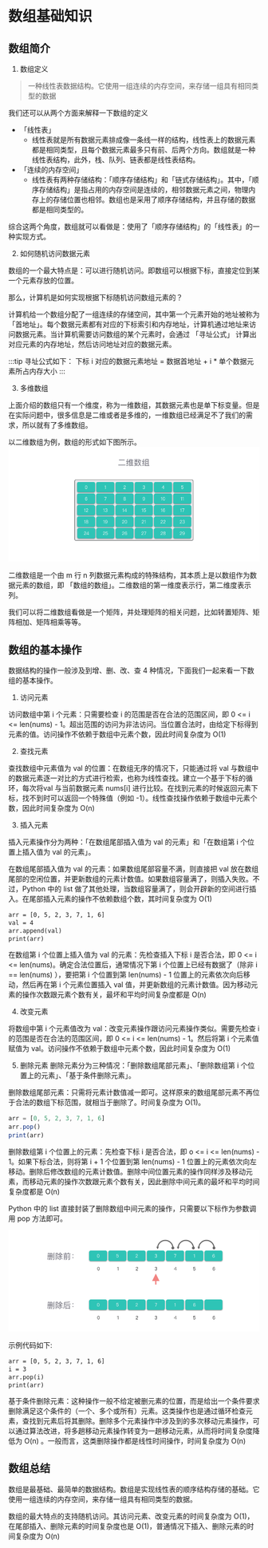 # 数组基础知识

## 数组简介
1. 数组定义
> 一种线性表数据结构。它使用一组连续的内存空间，来存储一组具有相同类型的数据

我们还可以从两个方面来解释一下数组的定义
- 「线性表」
    - 线性表就是所有数据元素排成像一条线一样的结构，线性表上的数据元素都是相同类型，且每个数据元素最多只有前、后两个方向。数组就是一种线性表结构，此外，栈、队列、链表都是线性表结构。
- 「连续的内存空间」
    - 线性表有两种存储结构：「顺序存储结构」和「链式存储结构」。其中，「顺序存储结构」是指占用的内存空间是连续的，相邻数据元素之间，物理内存上的存储位置也相邻。数组也是采用了顺序存储结构，并且存储的数据都是相同类型的。

综合这两个角度，数组就可以看做是：使用了「顺序存储结构」的「线性表」的一种实现方式。

2.  如何随机访问数据元素 

数组的一个最大特点是：可以进行随机访问。即数组可以根据下标，直接定位到某一个元素存放的位置。

那么，计算机是如何实现根据下标随机访问数组元素的？

计算机给一个数组分配了一组连续的存储空间，其中第一个元素开始的地址被称为 「首地址」。每个数据元素都有对应的下标索引和内存地址，计算机通过地址来访问数据元素。当计算机需要访问数组的某个元素时，会通过 「寻址公式」 计算出对应元素的内存地址，然后访问地址对应的数据元素。

:::tip 寻址公式如下：
下标 i 对应的数据元素地址 = 数据首地址 + i * 单个数据元素所占内存大小
:::

3. 多维数组

上面介绍的数组只有一个维度，称为一维数组，其数据元素也是单下标变量。但是在实际问题中，很多信息是二维或者是多维的，一维数组已经满足不了我们的需求，所以就有了多维数组。

以二维数组为例，数组的形式如下图所示。
![image.png](./image/12.png)

二维数组是一个由 m 行 n 列数据元素构成的特殊结构，其本质上是以数组作为数据元素的数组，即 「数组的数组」。二维数组的第一维度表示行，第二维度表示列。

我们可以将二维数组看做是一个矩阵，并处理矩阵的相关问题，比如转置矩阵、矩阵相加、矩阵相乘等等。

## 数组的基本操作
数据结构的操作一般涉及到增、删、改、查 4 种情况，下面我们一起来看一下数组的基本操作。

1. 访问元素

访问数组中第 i 个元素：只需要检查 i 的范围是否在合法的范围区间，即 0 <= i <= len(nums) - 1。超出范围的访问为非法访问。当位置合法时，由给定下标得到元素的值。访问操作不依赖于数组中元素个数，因此时间复杂度为 O(1)

2. 查找元素 

查找数组中元素值为 val 的位置：在数组无序的情况下，只能通过将 val 与数组中的数据元素逐一对比的方式进行检索，也称为线性查找。建立一个基于下标的循环，每次将val 与当前数据元素 nums[i] 进行比较。在找到元素的时候返回元素下标，找不到时可以返回一个特殊值（例如 -1）。线性查找操作依赖于数组中元素个数，因此时间复杂度为 O(n)

3. 插入元素 

插入元素操作分为两种：「在数组尾部插入值为 val 的元素」和「在数组第 i 个位置上插入值为 val 的元素」。

在数组尾部插入值为 val 的元素：如果数组尾部容量不满，则直接把 val 放在数组尾部的空闲位置，并更新数组的元素计数值。如果数组容量满了，则插入失败。不过，Python 中的 list 做了其他处理，当数组容量满了，则会开辟新的空间进行插入。在尾部插入元素的操作不依赖数组个数，其时间复杂度为 O(1)

```
arr = [0, 5, 2, 3, 7, 1, 6]
val = 4
arr.append(val)
print(arr)
```

在数组第 i 个位置上插入值为 val 的元素：先检查插入下标 i 是否合法，即 0 <= i <= len(nums)。确定合法位置后，通常情况下第 i 个位置上已经有数据了（除非 i == len(nums) ），要把第 i 个位置到第 len(nums) - 1 位置上的元素依次向后移动，然后再在第 i 个元素位置插入 val 值，并更新数组的元素计数值。因为移动元素的操作次数跟元素个数有关，最坏和平均时间复杂度都是 O(n)

4. 改变元素 

将数组中第 i 个元素值改为 val：改变元素操作跟访问元素操作类似。需要先检查 i 的范围是否在合法的范围区间，即 0 <= i <= len(nums) - 1。然后将第 i 个元素值赋值为 val。访问操作不依赖于数组中元素个数，因此时间复杂度为 O(1)

5. 删除元素 
删除元素分为三种情况：「删除数组尾部元素」、「删除数组第 i 个位置上的元素」、「基于条件删除元素」。

删除数组尾部元素：只需将元素计数值减一即可。这样原来的数组尾部元素不再位于合法的数组下标范围，就相当于删除了。时间复杂度为 O(1)。
```js
arr = [0, 5, 2, 3, 7, 1, 6]
arr.pop()
print(arr)
```
删除数组第 i 个位置上的元素：先检查下标 i 是否合法，即 o <= i <= len(nums) - 1。如果下标合法，则将第 i + 1 个位置到第 len(nums) - 1 位置上的元素依次向左移动。删除后修改数组的元素计数值。删除中间位置元素的操作同样涉及移动元素，而移动元素的操作次数跟元素个数有关，因此删除中间元素的最坏和平均时间复杂度都是 O(n)

Python 中的 list 直接封装了删除数组中间元素的操作，只需要以下标作为参数调用 pop 方法即可。

![image.png](./image/13.png)

示例代码如下:
```
arr = [0, 5, 2, 3, 7, 1, 6]
i = 3
arr.pop(i)
print(arr)
```
基于条件删除元素：这种操作一般不给定被删元素的位置，而是给出一个条件要求删除满足这个条件的（一个、多个或所有）元素。这类操作也是通过循环检查元素，查找到元素后将其删除。删除多个元素操作中涉及到的多次移动元素操作，可以通过算法改进，将多趟移动元素操作转变为一趟移动元素，从而将时间复杂度降低为 O(n) 。一般而言，这类删除操作都是线性时间操作，时间复杂度为 O(n)

## 数组总结 
数组是最基础、最简单的数据结构。数组是实现线性表的顺序结构存储的基础。它使用一组连续的内存空间，来存储一组具有相同类型的数据。

数组的最大特点的支持随机访问。其访问元素、改变元素的时间复杂度为 O(1)，在尾部插入、删除元素的时间复杂度也是 O(1)，普通情况下插入、删除元素的时间复杂度为 O(n)